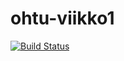 # ohtu-viikko1

[![Build Status](https://travis-ci.org/MJL7068/ohtu-viikko1.svg?branch=master)](https://travis-ci.org/MJL7068/ohtu-viikko1)
